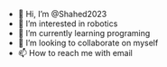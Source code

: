 - 👋 Hi, I’m @Shahed2023
- 👀 I’m interested in robotics
- 🌱 I’m currently learning programing
- 💞️ I’m looking to collaborate on myself
- 📫 How to reach me with email


